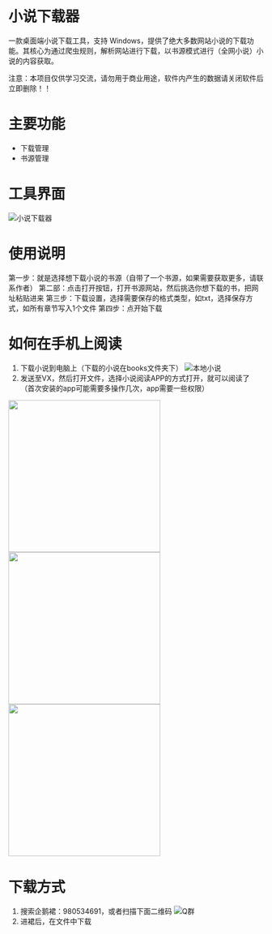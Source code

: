 # 小说下载器
一款桌面端小说下载工具，支持 Windows，提供了绝大多数网站小说的下载功能。其核心为通过爬虫规则，解析网站进行下载，以书源模式进行（全网小说）小说的内容获取。

注意：本项目仅供学习交流，请勿用于商业用途，软件内产生的数据请关闭软件后立即删除！！

# 主要功能
- 下载管理
- 书源管理

# 工具界面
![小说下载器](https://github.com/SeaZhusp/novel-hunter/assets/32945598/5a319ae7-50ca-4ba2-bbec-fd4f2aed4f6c)

# 使用说明
第一步：就是选择想下载小说的书源（自带了一个书源，如果需要获取更多，请联系作者）
第二部：点击打开按钮，打开书源网站，然后挑选你想下载的书，把网址粘贴进来
第三步：下载设置，选择需要保存的格式类型，如txt，选择保存方式，如所有章节写入1个文件
第四步：点开始下载

# 如何在手机上阅读
1. 下载小说到电脑上（下载的小说在books文件夹下）
![本地小说](https://github.com/SeaZhusp/novel-hunter/assets/32945598/2049ff5e-15a8-4e02-8fd5-60cf6f7ab9a6)
2. 发送至VX，然后打开文件，选择小说阅读APP的方式打开，就可以阅读了（首次安装的app可能需要多操作几次，app需要一些权限）
<img src="https://github.com/SeaZhusp/novel-hunter/assets/32945598/b8d4e075-c9cf-4dae-8de0-f2c47f9f6fd2" width="300">
<img src="https://github.com/SeaZhusp/novel-hunter/assets/32945598/0ee285f1-7d83-4bc7-91f4-3551f2d14fc4" width="300">
<img src="https://github.com/SeaZhusp/novel-hunter/assets/32945598/c8d838f4-2b6c-4bf5-b523-b304c11d9b22" width="300">

# 下载方式
1. 搜索企鹅裙：980534691，或者扫描下面二维码
![Q群](https://github.com/SeaZhusp/novel-hunter/assets/32945598/5106f407-c3ad-4b35-9f0e-b6878a9272a8)
2. 进裙后，在文件中下载
